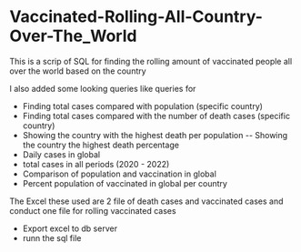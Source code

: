 # Vaccinated-Rolling-All-Country-Over-The_World

This is a scrip of SQL for finding 
the rolling amount of vaccinated people all over the world based on the country

I also added some looking queries like queries for
 - Finding total cases compared with population (specific country)
 - Finding total cases compared with the number of death cases (specific country)
 - Showing the country with the highest death per population
-- Showing the country the highest death percentage
 - Daily cases in global
 - total cases in all periods (2020 - 2022)
 - Comparison of population and vaccination in global
 - Percent population of vaccinated in global per country

The Excel these used are 2 file of death cases and vaccinated cases and conduct one file for rolling vaccinated cases 

- Export excel to db server
- runn the sql file
